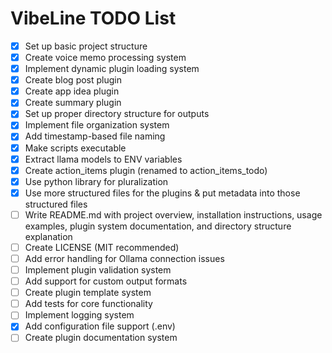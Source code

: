 # VibeLine TODO List

- [x] Set up basic project structure
- [x] Create voice memo processing system
- [x] Implement dynamic plugin loading system
- [x] Create blog post plugin
- [x] Create app idea plugin
- [x] Create summary plugin
- [x] Set up proper directory structure for outputs
- [x] Implement file organization system
- [x] Add timestamp-based file naming
- [x] Make scripts executable
- [x] Extract llama models to ENV variables
- [x] Create action_items plugin (renamed to action_items_todo)
- [x] Use python library for pluralization
- [x] Use more structured files for the plugins & put metadata into those structured files
- [ ] Write README.md with project overview, installation instructions, usage examples, plugin system documentation, and directory structure explanation
- [ ] Create LICENSE (MIT recommended)
- [ ] Add error handling for Ollama connection issues
- [ ] Implement plugin validation system
- [ ] Add support for custom output formats
- [ ] Create plugin template system
- [ ] Add tests for core functionality
- [ ] Implement logging system
- [x] Add configuration file support (.env)
- [ ] Create plugin documentation system 